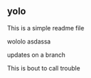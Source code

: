 ## yolo 
This is a simple readme file

wololo
asdassa

updates on a branch

This is bout to call trouble
